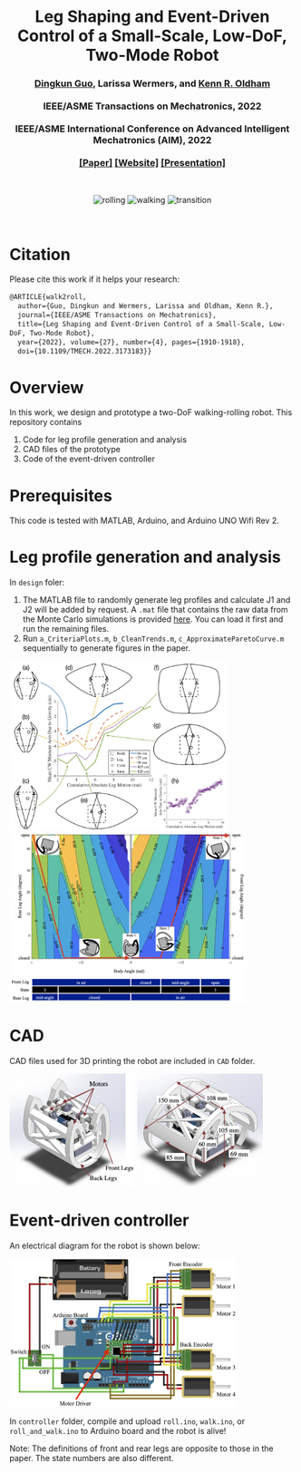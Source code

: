 <h1 align="center">
Leg Shaping and Event-Driven Control of a Small-Scale, Low-DoF, Two-Mode Robot
</h1>

<div align="center">
<h3>
<a href="https://dkguo.com">Dingkun Guo</a>,
Larissa Wermers, and
<a href="https://me.engin.umich.edu/people/faculty/kenn-oldham/">Kenn R. Oldham</a>
<br>
<br>
IEEE/ASME Transactions on Mechatronics, 2022
<br>
<br>
IEEE/ASME International Conference on Advanced Intelligent Mechatronics (AIM), 2022
<br>
<br>
<a href="https://arxiv.org/pdf/2205.14579.pdf">[Paper]</a>
<a href="https://dkguo.com/research/walk2roll">[Website]</a>
<a href="https://youtu.be/P6FxYMbSkI4"> [Presentation]</a>
<br>
</h3>
<br>
<p align="center">
<img src="images/rolling.gif" alt="rolling" height="150" width="240"/>
<img src="images/walking.gif" alt="walking" height="150" width="240"/>
<img src="images/transition.gif" alt="transition" height="150" width="240"/>
</p>
<br>
</div>

# Citation
Please cite this work if it helps your research:

```
@ARTICLE{walk2roll,  
  author={Guo, Dingkun and Wermers, Larissa and Oldham, Kenn R.},
  journal={IEEE/ASME Transactions on Mechatronics}, 
  title={Leg Shaping and Event-Driven Control of a Small-Scale, Low-DoF, Two-Mode Robot}, 
  year={2022}, volume={27}, number={4}, pages={1910-1918},
  doi={10.1109/TMECH.2022.3173183}}
```

# Overview
In this work, we design and prototype a two-DoF walking-rolling robot. This repository contains
1) Code for leg profile generation and analysis
2) CAD files of the prototype
3) Code of the event-driven controller

# Prerequisites
This code is tested with MATLAB, Arduino, and Arduino UNO Wifi Rev 2.

# Leg profile generation and analysis
In `design` foler:
1. The MATLAB file to randomly generate leg profiles and calculate J1 and J2 will be added by request. A `.mat` file that contains the raw data from the Monte Carlo simulations is provided [here](https://drive.google.com/file/d/1t3DsJioSSCW6Dw8d_Bq3EJVaL-_BnXOD/view?usp=sharing). You can load it first and run the remaining files.
2. Run `a_CriteriaPlots.m`, `b_CleanTrends.m`, `c_ApproximateParetoCurve.m` sequentially to generate figures in the paper.

<p float="left">
<img src="images/3.png" alt="design trend" height="300"/>
<img src="images/4.png" alt="design contour" height="300"/>
</p>

# CAD
CAD files used for 3D printing the robot are included in `CAD` folder.

<p float="left">
<img src="images/1a-iso.png" alt="CAD iso" height="200"/>
<img src="images/1b-iso.png" alt="CAD" height="200"/>
</p>

# Event-driven controller
An electrical diagram for the robot is shown below:

<img src="images/circuit.png" alt="Electrical Diagram" width="400"/>

In `controller` folder, compile and upload `roll.ino`, `walk.ino`, or `roll_and_walk.ino` to Arduino board and the robot is alive!

Note: The definitions of front and rear legs are opposite to those in the paper. The state numbers are also different.

